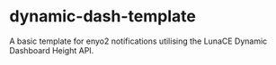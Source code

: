 dynamic-dash-template
=====================

A basic template for enyo2 notifications utilising the LunaCE Dynamic Dashboard Height API.